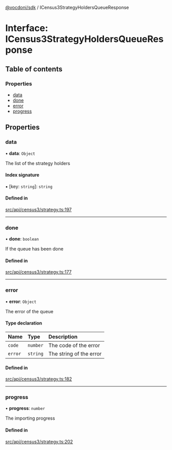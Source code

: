 [@vocdoni/sdk](/sdk) / ICensus3StrategyHoldersQueueResponse

# Interface: ICensus3StrategyHoldersQueueResponse

## Table of contents

### Properties

- [data](ICensus3StrategyHoldersQueueResponse#data)
- [done](ICensus3StrategyHoldersQueueResponse#done)
- [error](ICensus3StrategyHoldersQueueResponse#error)
- [progress](ICensus3StrategyHoldersQueueResponse#progress)

## Properties

### data

• **data**: `Object`

The list of the strategy holders

#### Index signature

▪ [key: `string`]: `string`

#### Defined in

[src/api/census3/strategy.ts:197](https://github.com/vocdoni/vocdoni-sdk/blob/179c92b4cecfec787d968dc02b519f64ee15c5d3/src/api/census3/strategy.ts#L197)

___

### done

• **done**: `boolean`

If the queue has been done

#### Defined in

[src/api/census3/strategy.ts:177](https://github.com/vocdoni/vocdoni-sdk/blob/179c92b4cecfec787d968dc02b519f64ee15c5d3/src/api/census3/strategy.ts#L177)

___

### error

• **error**: `Object`

The error of the queue

#### Type declaration

| Name | Type | Description |
| :------ | :------ | :------ |
| `code` | `number` | The code of the error |
| `error` | `string` | The string of the error |

#### Defined in

[src/api/census3/strategy.ts:182](https://github.com/vocdoni/vocdoni-sdk/blob/179c92b4cecfec787d968dc02b519f64ee15c5d3/src/api/census3/strategy.ts#L182)

___

### progress

• **progress**: `number`

The importing progress

#### Defined in

[src/api/census3/strategy.ts:202](https://github.com/vocdoni/vocdoni-sdk/blob/179c92b4cecfec787d968dc02b519f64ee15c5d3/src/api/census3/strategy.ts#L202)
